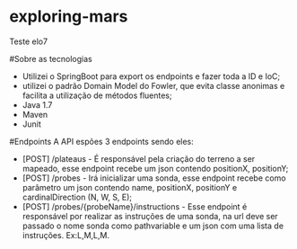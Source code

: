 # exploring-mars
Teste elo7

#Sobre as tecnologias
- Utilizei o SpringBoot para export os endpoints e fazer toda a ID e IoC;
- utilizei o padrão Domain Model do Fowler, que evita classe anonimas e facilita a utilização de métodos fluentes;
- Java 1.7
- Maven
- Junit

#Endpoints
A API espões 3 endpoints sendo eles:
- [POST] /plateaus - É responsável pela criação do terreno a ser mapeado, esse endpoint recebe um json contendo positionX, positionY;
- [POST] /probes - Irá inicializar uma sonda, esse endpoint recebe como parâmetro um json contendo name, positionX, positionY e cardinalDirection (N, W, S, E);
- [POST] /probes/{probeName}/instructions - Esse endpoint é responsável por realizar as instruções de uma sonda, na url deve ser passado o nome sonda como pathvariable e um json com uma lista de instruções. Ex:L,M,L,M.

